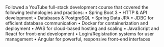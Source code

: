 Followed a YouTube full-stack development course that covered the following technologies and practices:
	• Spring Boot 3
	•	HTTP & API development
	•	Databases & PostgreSQL
	•	Spring Data JPA
	•	JDBC for efficient database communication
	•	Docker for containerization and deployment
	•	AWS for cloud-based hosting and scaling
	•	JavaScript and React for front-end development
	•	Login/Registration systems for user management
	•	Angular for powerful, responsive front-end interfaces
